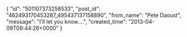  {
   "id": "501107373258533",
   "post_id": "462493170453287_495437137158890",
   "from_name": "Pete Daoust",
   "message": "I'll let you know....",
   "created_time": "2013-04-09T09:44:26+0000"
 }
